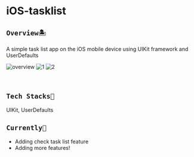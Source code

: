 # iOS-tasklist
## `Overview🏝` 
A simple task list app on the iOS mobile device using UIKit framework and UserDefaults

![overview](https://user-images.githubusercontent.com/70984049/178643621-27649eb7-3de6-492e-96cd-0b5cfcf804b7.png)
![1](https://user-images.githubusercontent.com/70984049/178636501-c121cd79-f6d6-4f0e-86db-8c9bb81d951f.png)
![2](https://user-images.githubusercontent.com/70984049/178636512-e7b2873f-bc2e-4701-80f3-3abb6300fcad.png)

<br> 

## `Tech Stacks🔧`
UIKit, UserDefaults

## `Currently🎯`
- Adding check task list feature 
- Adding more features!
